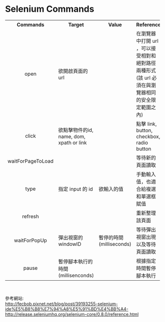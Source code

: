 Selenium Commands  
=  

<table>
<tr>
<th style="width:20%"><b>Commands</b></th>
<th style="width:25%"><b>Target</b></th>
<th style="width:10%"><b>Value</b></th>
<th style="width:45%"><b>Reference</b></th>
</tr>

<tr>
<td style="text-align: center">open</td>
<td>欲開啟頁面的 url</td>
<td></td>
<td>在瀏覽器中打開 url ，可以接受相對和絕對路徑兩種形式(該 url 必須在與瀏覽器相同的安全限定範圍之內)</td>
</tr>

<tr>
<td style="text-align: center">click</td>
<td>欲點擊物件的id, name, dom, xpath or link</td>
<td></td>
<td>點擊 link, button, checkbox, radio button</td>
</tr>

<tr>
<td style="text-align: center">waitForPageToLoad</td>
<td></td>
<td></td>
<td>等待新的頁面讀取</td>
</tr>

<tr>
<td style="text-align: center">type</td>
<td>指定 input 的 id</td>
<td>欲輸入的值</td>
<td>手動輸入值，也適合給複選和單選框賦值</td>
</tr>

<tr>
<td style="text-align: center">refresh</td>
<td></td>
<td></td>
<td>重新整理該頁面</td>
</tr>

<tr>
<td style="text-align: center">waitForPopUp</td>
<td>彈出視窗的 windowID</td>
<td>暫停的時間(milliseconds)</td>
<td>等待彈出視窗出現以及等待頁面讀取</td>
</tr>

<tr>
<td style="text-align: center">pause</td>
<td>暫停腳本執行的時間(millisenconds)</td>
<td></td>
<td>根據指定時間暫停腳本執行</td>
</tr>
</table><br/>


參考網站:  
http://fecbob.pixnet.net/blog/post/39193255-selenium-ide%E5%B8%B8%E7%94%A8%E5%91%BD%E4%BB%A4-  
http://release.seleniumhq.org/selenium-core/0.8.0/reference.html  